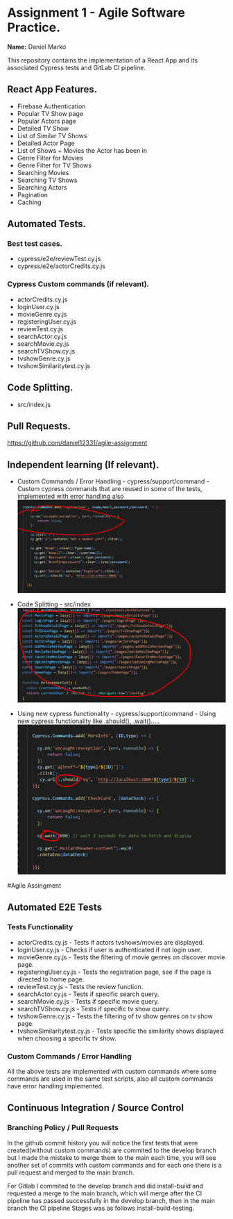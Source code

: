 
# Assignment 1 - Agile Software Practice.

__Name:__ Daniel Marko

This repository contains the implementation of a React App and its associated Cypress tests and GitLab CI pipeline.

## React App Features.
 
+ Firebase Authentication
+ Popular TV Show page
+ Popular Actors page
+ Detailed TV Show
+ List of Similar TV Shows
+ Detailed Actor Page
+ List of Shows + Movies the Actor has been in
+ Genre Filter for Movies
+ Genre Filter for TV Shows
+ Searching Movies 
+ Searching TV Shows
+ Searching Actors
+ Pagination
+ Caching

## Automated Tests.

### Best test cases.

+ cypress/e2e/reviewTest.cy.js
+ cypress/e2e/actorCredits.cy.js

### Cypress Custom commands (if relevant).

+ actorCredits.cy.js
+ loginUser.cy.js
+ movieGenre.cy.js
+ registeringUser.cy.js
+ reviewTest.cy.js
+ searchActor.cy.js
+ searchMovie.cy.js
+ searchTVShow.cy.js
+ tvshowGenre.cy.js
+ tvshowSimilaritytest.cy.js


## Code Splitting.

+ src/index.js

## Pull Requests.

https://github.com/daniel12331/agile-assignment

## Independent learning (If relevant).

+ Custom Commands / Error Handling - cypress/support/command - Custom cypress commands that are reused in some of the tests, implemented with error handling also
![](./images/Screenshot_1.png)

+ Code Splitting - src/index
![](./images/Screenshot_2.png)

+ Using new cypress functionality - cypress/support/command - Using new cypress functionality like .should(), .wait().....
![](./images/Screenshot_3.png)

#Agile Assingment

## Automated E2E Tests
### Tests Functionality

+ actorCredits.cy.js - Tests if actors tvshows/movies are displayed.
+ loginUser.cy.js - Checks if user is authenticated if not login user.
+ movieGenre.cy.js - Tests the filtering of movie genres on discover movie page.
+ registeringUser.cy.js - Tests the registration page, see if the page is directed to home page.
+ reviewTest.cy.js - Tests the review function.
+ searchActor.cy.js - Tests if specific search query.
+ searchMovie.cy.js - Tests if specific movie query.
+ searchTVShow.cy.js - Tests if specific tv show query.
+ tvshowGenre.cy.js - Tests the filtering of tv show genres on tv show page.
+ tvshowSimilaritytest.cy.js - Tests specific the similarity shows displayed when choosing a specific tv show.

### Custom Commands / Error Handling

All the above tests are implemented with custom commands where some commands are used in the same test scripts, also all custom commands have error handling implemented.

## Continuous Integration / Source Control

### Branching Policy / Pull Requests

In the github commit history you will notice the first tests that were created(without custom commands) are commited to the develop branch but I made the mistake to merge them to the main each time, you will see another set of commits with custom commands and for each one there is a pull request and merged to the main branch.

For Gitlab I commited to the develop branch and did install-build and requested a merge to the main branch, which will merge after the CI pipeline has passed successfully in the develop branch, then in the main branch the CI pipeline Stages was as follows install-build-testing.
